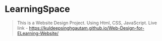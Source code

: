 # LearningSpace
> This is a Website Design Project.
> Using Html, CSS, JavaScript.
Live link - https://kuldeepsinghgautam.github.io/Web-Design-for-ELearning-Website/
